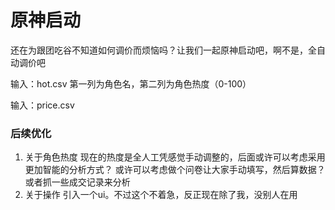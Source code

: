 # 原神启动

还在为跟团吃谷不知道如何调价而烦恼吗？让我们一起原神启动吧，啊不是，全自动调价吧

输入：hot.csv
第一列为角色名，第二列为角色热度（0-100）

输入：price.csv


### 后续优化

1. 关于角色热度
现在的热度是全人工凭感觉手动调整的，后面或许可以考虑采用更加智能的分析方式？
或许可以考虑做个问卷让大家手动填写，然后算数据？
或者抓一些成交记录来分析
2. 关于操作
引入一个ui。不过这个不着急，反正现在除了我，没别人在用